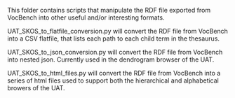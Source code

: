 This folder contains scripts that manipulate the RDF file exported from VocBench into other useful and/or interesting formats.

UAT_SKOS_to_flatfile_conversion.py will convert the RDF file from VocBench into a CSV flatfile, that lists each path to each child term in the thesaurus.

UAT_SKOS_to_json_conversion.py will convert the RDF file from VocBench into nested json.  Currently used in the dendrogram browser of the UAT.

UAT_SKOS_to_html_files.py will convert the RDF file from VocBench into a series of html files used to support both the hierarchical and alphabetical browers of the UAT.
